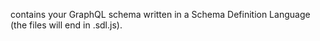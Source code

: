 contains your GraphQL schema written in a Schema Definition Language
(the files will end in .sdl.js).

